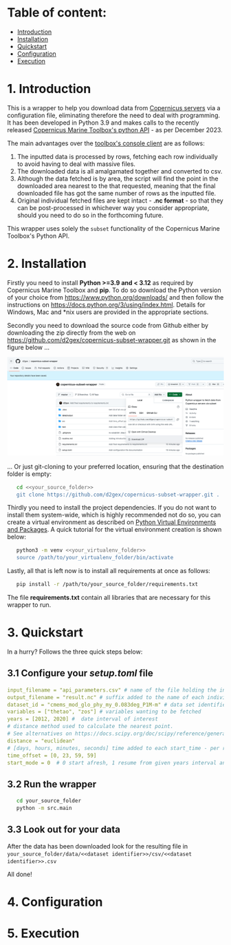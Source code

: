  # Table of content:
 - [Introduction](#introduction)
 - [Installation](#installation)
 - [Quickstart](#quickstart)
 - [Configuration](#configuration)
 - [Execution](#execution)

<a id="introduction"></a>
# 1. Introduction
This is a wrapper to help you download data from [Copernicus servers](https://marine.copernicus.eu/register-copernicus-marine-service?mtm_campaign=Copernicus-Souscription&mtm_medium=cpc&mtm_source=google&mtm_content=text&mtm_cid=145762311002&mtm_kwd=copernicus%20marine%20data&gad_source=1&gclid=CjwKCAiAnL-sBhBnEiwAJRGigvyODuGJ__Aa1pjKNB8H7VvH_lrn3Fu-CJdZO1T_g-ChP95GC8fxFRoCLZsQAvD_BwE) via a configuration file, eliminating therefore the
need to deal with programming. It has been developed in Python 3.9 and makes calls to the recently released [Copernicus Marine Toolbox's python API](https://help.marine.copernicus.eu/en/collections/5821001-python-library-api) - as per December 2023.

The main advantages over the [toolbox's console client](https://help.marine.copernicus.eu/en/collections/5820990-command-line-interface-cli) are as follows:

1. The inputted data is processed by rows, fetching each row individually to avoid having to deal with massive files.
2. The downloaded data is all amalgamated together and converted to csv.
3. Although the data fetched is by area, the script will find the point in the downloaded area nearest to the that requested, meaning that
   the final downloaded file has got the same number of rows as the inputted file.
4. Original individual fetched files are kept intact - **.nc format** - so that they can be post-processed in whichever way you consider appropriate, should you need to do so in the forthcoming future.

This wrapper uses solely the `subset` functionality of the Copernicus Marine Toolbox's Python API.

<a id="installation"></a>
# 2. Installation

Firstly you need to install **Python >=3.9 and < 3.12** as required by Copernicus Marine Toolbox and **pip**.  To do 
so download the Python version of your choice from https://www.python.org/downloads/ and then follow the instructions 
on https://docs.python.org/3/using/index.html. Details for Windows, Mac and *nix users are provided in the appropriate sections.

Secondly you need to download the source code from Github either by downloading  the zip directly from the web on https://github.com/d2gex/copernicus-subset-wrapper.git as
shown in the figure below ...

<img src="images/github_zip_dowload.png">

... Or just git-cloning to your preferred location, ensuring that the destination folder is empty:

```bash
   cd <<your_source_folder>>
   git clone https://github.com/d2gex/copernicus-subset-wrapper.git .
```

Thirdly you need to install the project dependencies. If you do not want to install them system-wide, which is highly 
recommended not do so, you can create a virtual environment as described on [Python Virtual Environments and Packages](https://docs.python.org/3/tutorial/venv.html).
A quick tutorial for the virtual environment creation is shown below:

```bash
   python3 -m venv <<your_virtualenv_folder>>
   source /path/to/your_virtualenv_folder/bin/activate
```

Lastly, all that is left now is to install all requirements at once as follows:

```bash
   pip install -r /path/to/your_source_folder/requirements.txt
```
The file **requirements.txt** contain all libraries that are necessary for this wrapper to run.


<a id="quickstart"></a>
# 3. Quickstart
In a hurry? Follows the three quick steps below:

## 3.1 Configure your *setup.toml* file
```yaml
input_filename = "api_parameters.csv" # name of the file holding the input parameters
output_filename = "result.nc" # suffix added to the name of each individual file fetched per input row
dataset_id = "cmems_mod_glo_phy_my_0.083deg_P1M-m" # data set identifier
variables = ["thetao", "zos"] # variables wanting to be fetched
years = [2012, 2020] #  date interval of interest
# distance method used to calculate the nearest point.
# See alternatives on https://docs.scipy.org/doc/scipy/reference/generated/scipy.spatial.distance.cdist.html
distance = "euclidean"
# [days, hours, minutes, seconds] time added to each start_time - per row - in days, hours, minutes and seconds
time_offset = [0, 23, 59, 59]
start_mode = 0  # 0 start afresh, 1 resume from given years interval and 2 read only from disk
```

## 3.2 Run the wrapper

```bash
   cd your_source_folder
   python -m src.main
```
## 3.3 Look out for your data

After the data has been downloaded look for the resulting file in  `your_source_folder/data/<<dataset identifier>>/csv/<<dataset identifier>>.csv`

All done!
<a id="configuration"></a>
# 4. Configuration

<a id="execution"></a>
# 5. Execution

